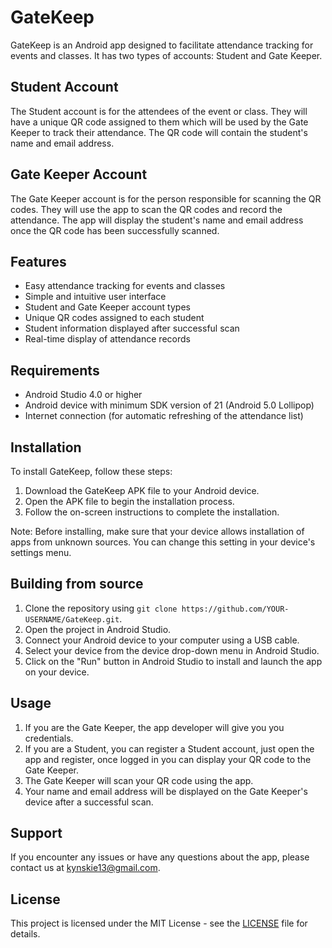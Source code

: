 # GateKeep

GateKeep is an Android app designed to facilitate attendance tracking for events and classes. It has two types of accounts: Student and Gate Keeper. 

## Student Account

The Student account is for the attendees of the event or class. They will have a unique QR code assigned to them which will be used by the Gate Keeper to track their attendance. The QR code will contain the student's name and email address.

## Gate Keeper Account

The Gate Keeper account is for the person responsible for scanning the QR codes. They will use the app to scan the QR codes and record the attendance. The app will display the student's name and email address once the QR code has been successfully scanned.

## Features

- Easy attendance tracking for events and classes
- Simple and intuitive user interface
- Student and Gate Keeper account types
- Unique QR codes assigned to each student
- Student information displayed after successful scan
- Real-time display of attendance records

## Requirements

- Android Studio 4.0 or higher
- Android device with minimum SDK version of 21 (Android 5.0 Lollipop)
- Internet connection (for automatic refreshing of the attendance list)

## Installation

To install GateKeep, follow these steps:

1. Download the GateKeep APK file to your Android device.
2. Open the APK file to begin the installation process.
3. Follow the on-screen instructions to complete the installation.

Note: Before installing, make sure that your device allows installation of apps from unknown sources. You can change this setting in your device's settings menu.

## Building from source

1. Clone the repository using `git clone https://github.com/YOUR-USERNAME/GateKeep.git`.
2. Open the project in Android Studio.
3. Connect your Android device to your computer using a USB cable.
4. Select your device from the device drop-down menu in Android Studio.
5. Click on the "Run" button in Android Studio to install and launch the app on your device.

## Usage

1. If you are the Gate Keeper, the app developer will give you you credentials.
2. If you are a Student, you can register a Student account, just open the app and register, once logged in you can display your QR code to the Gate Keeper.
3. The Gate Keeper will scan your QR code using the app.
4. Your name and email address will be displayed on the Gate Keeper's device after a successful scan.

## Support

If you encounter any issues or have any questions about the app, please contact us at kynskie13@gmail.com.

## License

This project is licensed under the MIT License - see the [LICENSE](LICENSE) file for details.


